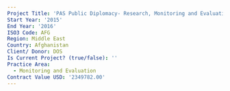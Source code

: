 ```yaml
---
Project Title: 'PAS Public Diplomacy- Research, Monitoring and Evaluation'
Start Year: '2015'
End Year: '2016'
ISO3 Code: AFG
Region: Middle East
Country: Afghanistan
Client/ Donor: DOS
Is Current Project? (true/false): ''
Practice Area:
  - Monitoring and Evaluation
Contract Value USD: '2349782.00'
---
```

